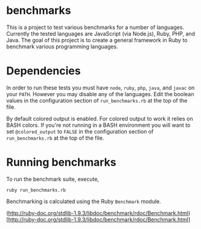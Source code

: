 benchmarks
==========
This is a project to test various benchmarks for a number of languages. Currently the tested languages are JavaScript (via Node.js), Ruby, PHP, and Java. The goal of this project is to create a general framework in Ruby to benchmark various programming languages.

Dependencies
============
In order to run these tests you must have `node`, `ruby`, `php`, `java`, and `javac` on your `PATH`. However you may disable any of the languages. Edit the boolean values in the configuration section of `run_benchmarks.rb` at the top of the file.

By default colored output is enabled. For colored output to work it relies on BASH colors. If you're not running in a BASH environment you will want to set `@colored_output` to `FALSE` in the configuration section of `run_benchmarks.rb` at the top of the file.

Running benchmarks
==================
To run the benchmark suite, execute,

    ruby run_benchmarks.rb

Benchmarking is calculated using the Ruby `Benchmark` module.

(http://ruby-doc.org/stdlib-1.9.3/libdoc/benchmark/rdoc/Benchmark.html)[http://ruby-doc.org/stdlib-1.9.3/libdoc/benchmark/rdoc/Benchmark.html]
